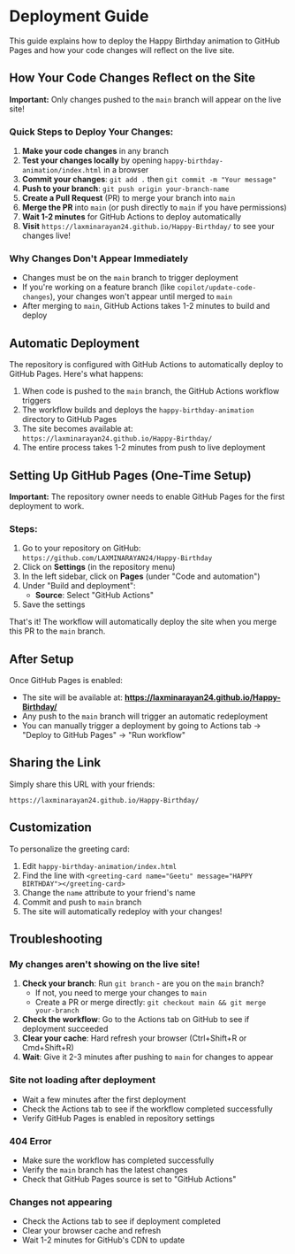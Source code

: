 
# Deployment Guide

This guide explains how to deploy the Happy Birthday animation to GitHub Pages and how your code changes will reflect on the live site.

## How Your Code Changes Reflect on the Site

**Important:** Only changes pushed to the `main` branch will appear on the live site!

### Quick Steps to Deploy Your Changes:

1. **Make your code changes** in any branch
2. **Test your changes locally** by opening `happy-birthday-animation/index.html` in a browser
3. **Commit your changes**: `git add .` then `git commit -m "Your message"`
4. **Push to your branch**: `git push origin your-branch-name`
5. **Create a Pull Request** (PR) to merge your branch into `main`
6. **Merge the PR** into `main` (or push directly to `main` if you have permissions)
7. **Wait 1-2 minutes** for GitHub Actions to deploy automatically
8. **Visit** `https://laxminarayan24.github.io/Happy-Birthday/` to see your changes live!

### Why Changes Don't Appear Immediately

- Changes must be on the `main` branch to trigger deployment
- If you're working on a feature branch (like `copilot/update-code-changes`), your changes won't appear until merged to `main`
- After merging to `main`, GitHub Actions takes 1-2 minutes to build and deploy

## Automatic Deployment

The repository is configured with GitHub Actions to automatically deploy to GitHub Pages. Here's what happens:

1. When code is pushed to the `main` branch, the GitHub Actions workflow triggers
2. The workflow builds and deploys the `happy-birthday-animation` directory to GitHub Pages
3. The site becomes available at: `https://laxminarayan24.github.io/Happy-Birthday/`
4. The entire process takes 1-2 minutes from push to live deployment

## Setting Up GitHub Pages (One-Time Setup)

**Important:** The repository owner needs to enable GitHub Pages for the first deployment to work.

### Steps:

1. Go to your repository on GitHub: `https://github.com/LAXMINARAYAN24/Happy-Birthday`
2. Click on **Settings** (in the repository menu)
3. In the left sidebar, click on **Pages** (under "Code and automation")
4. Under "Build and deployment":
   - **Source**: Select "GitHub Actions"
5. Save the settings

That's it! The workflow will automatically deploy the site when you merge this PR to the `main` branch.

## After Setup

Once GitHub Pages is enabled:
- The site will be available at: **https://laxminarayan24.github.io/Happy-Birthday/**
- Any push to the `main` branch will trigger an automatic redeployment
- You can manually trigger a deployment by going to Actions tab → "Deploy to GitHub Pages" → "Run workflow"

## Sharing the Link

Simply share this URL with your friends:
```
https://laxminarayan24.github.io/Happy-Birthday/
```

## Customization

To personalize the greeting card:
1. Edit `happy-birthday-animation/index.html`
2. Find the line with `<greeting-card name="Geetu" message="HAPPY BIRTHDAY"></greeting-card>`
3. Change the `name` attribute to your friend's name
4. Commit and push to `main` branch
5. The site will automatically redeploy with your changes!

## Troubleshooting

### My changes aren't showing on the live site!
1. **Check your branch**: Run `git branch` - are you on the `main` branch?
   - If not, you need to merge your changes to `main`
   - Create a PR or merge directly: `git checkout main && git merge your-branch`
2. **Check the workflow**: Go to the Actions tab on GitHub to see if deployment succeeded
3. **Clear your cache**: Hard refresh your browser (Ctrl+Shift+R or Cmd+Shift+R)
4. **Wait**: Give it 2-3 minutes after pushing to `main` for changes to appear

### Site not loading after deployment
- Wait a few minutes after the first deployment
- Check the Actions tab to see if the workflow completed successfully
- Verify GitHub Pages is enabled in repository settings

### 404 Error
- Make sure the workflow has completed successfully
- Verify the `main` branch has the latest changes
- Check that GitHub Pages source is set to "GitHub Actions"

### Changes not appearing
- Check the Actions tab to see if deployment completed
- Clear your browser cache and refresh
- Wait 1-2 minutes for GitHub's CDN to update
